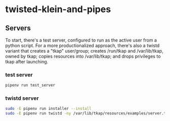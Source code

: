 # twisted-klein-and-pipes



Servers
----

To start, there's a test server, configured to run as the active user from a python script.  For a more productionalized approach, there's also a twistd variant that creates a "tkap" user/group; creates /run/tkap and /var/lib/tkap, owned by tkap; copies resources into /var/lib/tkap; and drops privileges to tkap after launching.


### test server

```bash
pipenv run test_server
```

### twistd server

```bash
sudo -E pipenv run installer --install
sudo -E pipenv run twistd -ny /var/lib/tkap/resources/examples/server.tac
```
